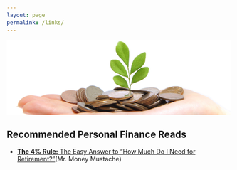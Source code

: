 ```yaml
---
layout: page
permalink: /links/
---
```


![Show me the Money](/images/links_banner.png "Show me the Money Screenshot")

## Recommended Personal Finance Reads

- [**The 4% Rule:** The Easy Answer to “How Much Do I Need for Retirement?”](http://www.mrmoneymustache.com/2012/05/29/how-much-do-i-need-for-retirement/)(Mr. Money Mustache)


